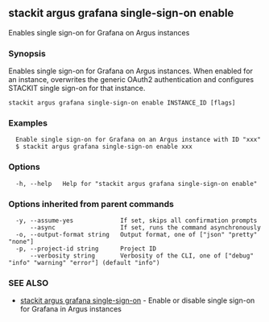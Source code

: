 ## stackit argus grafana single-sign-on enable

Enables single sign-on for Grafana on Argus instances

### Synopsis

Enables single sign-on for Grafana on Argus instances.
When enabled for an instance, overwrites the generic OAuth2 authentication and configures STACKIT single sign-on for that instance.

```
stackit argus grafana single-sign-on enable INSTANCE_ID [flags]
```

### Examples

```
  Enable single sign-on for Grafana on an Argus instance with ID "xxx"
  $ stackit argus grafana single-sign-on enable xxx
```

### Options

```
  -h, --help   Help for "stackit argus grafana single-sign-on enable"
```

### Options inherited from parent commands

```
  -y, --assume-yes             If set, skips all confirmation prompts
      --async                  If set, runs the command asynchronously
  -o, --output-format string   Output format, one of ["json" "pretty" "none"]
  -p, --project-id string      Project ID
      --verbosity string       Verbosity of the CLI, one of ["debug" "info" "warning" "error"] (default "info")
```

### SEE ALSO

* [stackit argus grafana single-sign-on](./stackit_argus_grafana_single-sign-on.md)	 - Enable or disable single sign-on for Grafana in Argus instances

